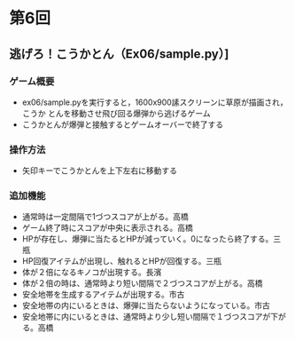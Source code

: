 # 第6回
## 逃げろ！こうかとん（Ex06/sample.py）]

### ゲーム概要
- ex06/sample.pyを実行すると，1600x900䛾スクリーンに草原が描画され，こうか
とんを移動させ飛び回る爆弾から逃げるゲーム
- こうかとんが爆弾と接触するとゲームオーバーで終了する
### 操作方法
- 矢印キーでこうかとんを上下左右に移動する
### 追加機能
- 通常時は一定間隔で1づつスコアが上がる。高橋
- ゲーム終了時にスコアが中央に表示される。高橋
- HPが存在し、爆弾に当たるとHPが減っていく。0になったら終了する。三瓶
- HP回復アイテムが出現し、触れるとHPが回復する。三瓶
- 体が２倍になるキノコが出現する。長濱
- 体が２倍の時は、通常時より短い間隔で２づつスコアが上がる。高橋
- 安全地帯を生成するアイテムが出現する。市古
- 安全地帯の内にいるときは、爆弾に当たらないようになっている。市古
- 安全地帯に内にいるときは、通常時より少し短い間隔で１づつスコアが下がる。高橋
